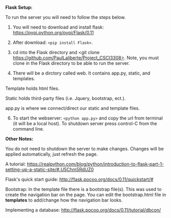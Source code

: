 
**Flask Setup:**

To run the server you will need to follow the steps below.

1. You will need to download and install flask: https://pypi.python.org/pypi/Flask/0.11

3. After download: `<pip install Flask>`.

4. cd into the Flask directory and <git clone https://github.com/PaulLaliberte/Project_CSCI3308>. Note, you must clone in the Flask directory to be able to run the server.

5. There will be a dirctory called web. It contains app.py, static, and templates. 

Template holds html files. 

Static holds third-party files (i.e. Jquery, bootstrap, ect.).

app.py is where we connect/direct our static and template files.

6. To start the webserver: `<python app.py>` and copy the url from terminal (it will be a local host). To shutdown server
press control-C from the command line. 



**Other Notes:**

You do not need to shutdown the server to make changes. Changes will be applied automatically, just refresh the page.

A tutorial: https://realpython.com/blog/python/introduction-to-flask-part-1-setting-up-a-static-site/#.U5Chm5RdUZ0

Flask's quick start guide: http://flask.pocoo.org/docs/0.11/quickstart/#

Bootstrap: In the template file there is a bootstrap file(s). This was used to create the navigation bar on the page.
You can edit the bootstrap.html file in **templates** to add/change how the navigation bar looks.

Implementing a database: http://flask.pocoo.org/docs/0.11/tutorial/dbcon/






